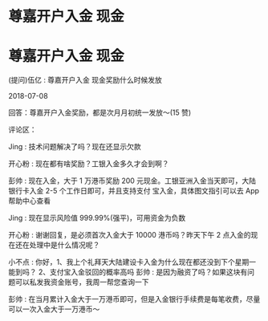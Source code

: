 # 尊嘉开户入金 现金

# 尊嘉开户入金 现金

(提问)伍亿 : 尊嘉开户入金 现金奖励什么时候发放

2018-07-08

回答：尊嘉开户入金奖励，都是次月月初统一发放～(15 赞)

评论区：

Jing : 技术问题解决了吗？现在还显示欠款

开心粉 : 现在都有啥奖励？工银入金多久才会到啊？

彭帅 : 现在入金，大于 1 万港币奖励 200 元现金。工银亚洲入金当天即可，大陆银行卡入金 2-5 个工作日即可，并且支持支付 宝入金，具体图文指引可以去 App 帮助中心查看

Jing : 现在显示风险值 999.99%(强平)，可用资金为负数

开心粉 : 谢谢回复，是必须首次入金大于 10000 港币吗？昨天下午 2 点入金的现在还在处理中是什么情况呢？

小不点 : 你好，1、我上个礼拜天大陆建设卡入金为什么现在都还没到下个星期一能到吗？ 2、支付宝入金驳回的概率高吗 彭帅 : 是因为融资了吗？如果这块有问题可以私发我资金账号，我周一帮您查询一下

彭帅 : 在当月累计入金大于一万港币即可，但是入金银行手续费是每笔收费，尽量可以一次入金大于一万港币～